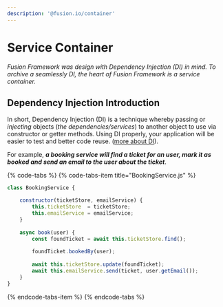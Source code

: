 ```yaml
---
description: '@fusion.io/container'
---
```


# Service Container

_Fusion Framework was design with Dependency Injection \(DI\) in mind. To archive a seamlessly DI, the heart of Fusion Framework is a service container._

## Dependency Injection Introduction

In short, Dependency Injection \(DI\) is a technique whereby passing or _injecting_ objects \(_the dependencies/services_\) to another object to use via constructor or getter methods. Using DI properly, your application will be easier to test and better code reuse. \([more about DI](https://martinfowler.com/articles/injection.html)\). 

For example, _**a booking service will find a ticket for an user, mark it as booked and send an email to the user about the ticket**_.

{% code-tabs %}
{% code-tabs-item title="BookingService.js" %}
```javascript
class BookingService {

    constructor(ticketStore, emailService) {
        this.ticketStore  = ticketStore;
        this.emailService = emailService;
    }
    
    async book(user) {
        const foundTicket = await this.ticketStore.find();
        
        foundTicket.bookedBy(user);
        
        await this.ticketStore.update(foundTicket);
        await this.emailService.send(ticket, user.getEmail());
    }
}

```
{% endcode-tabs-item %}
{% endcode-tabs %}



